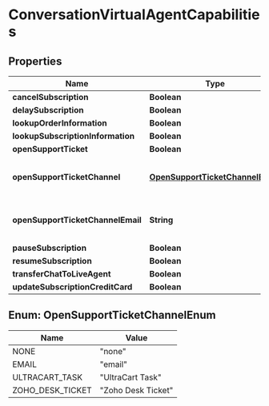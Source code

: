 

# ConversationVirtualAgentCapabilities


## Properties

| Name | Type | Description | Notes |
|------------ | ------------- | ------------- | -------------|
|**cancelSubscription** | **Boolean** |  |  [optional] |
|**delaySubscription** | **Boolean** |  |  [optional] |
|**lookupOrderInformation** | **Boolean** |  |  [optional] |
|**lookupSubscriptionInformation** | **Boolean** |  |  [optional] |
|**openSupportTicket** | **Boolean** |  |  [optional] |
|**openSupportTicketChannel** | [**OpenSupportTicketChannelEnum**](#OpenSupportTicketChannelEnum) | Channel to use to open the support ticket |  [optional] |
|**openSupportTicketChannelEmail** | **String** | Email to send support ticket to |  [optional] |
|**pauseSubscription** | **Boolean** |  |  [optional] |
|**resumeSubscription** | **Boolean** |  |  [optional] |
|**transferChatToLiveAgent** | **Boolean** |  |  [optional] |
|**updateSubscriptionCreditCard** | **Boolean** |  |  [optional] |



## Enum: OpenSupportTicketChannelEnum

| Name | Value |
|---- | -----|
| NONE | &quot;none&quot; |
| EMAIL | &quot;email&quot; |
| ULTRACART_TASK | &quot;UltraCart Task&quot; |
| ZOHO_DESK_TICKET | &quot;Zoho Desk Ticket&quot; |



